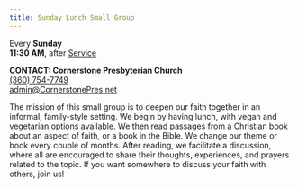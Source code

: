 ```yaml
---
title: Sunday Lunch Small Group
---
```

Every **Sunday**\
**11:30 AM**, after [Service](about.html#service-details)

**CONTACT: Cornerstone Presbyterian Church**\
[(360) 754-7749](tel:360-754-7749)\
[admin@CornerstonePres.net](mailto:admin@cornerstonepres.net)

The mission of this small group is to deepen our faith together in an informal, family-style setting. We begin by having lunch, with vegan and vegetarian options available. We then read passages from a Christian book about an aspect of faith, or a book in the Bible. We change our theme or book every couple of months. After reading, we facilitate a discussion, where all are encouraged to share their thoughts, experiences, and prayers related to the topic. If you want somewhere to discuss your faith with others, join us!
